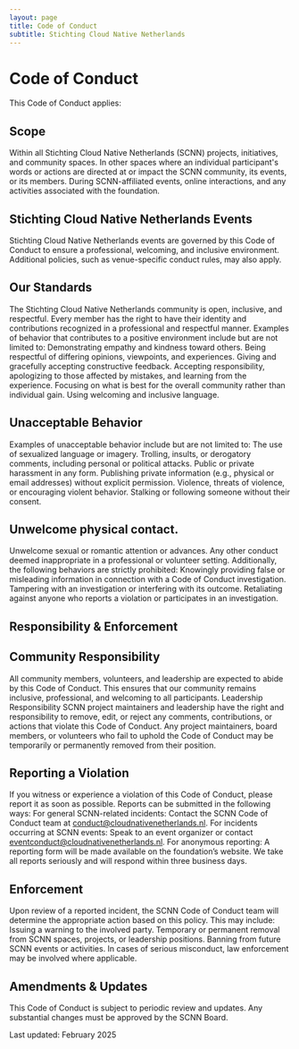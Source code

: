 ```yaml
---
layout: page
title: Code of Conduct 
subtitle: Stichting Cloud Native Netherlands
---
```


# Code of Conduct

This Code of Conduct applies:

## Scope 
Within all Stichting Cloud Native Netherlands (SCNN) projects, initiatives, and community spaces. 
In other spaces where an individual participant's words or actions are directed at or impact the SCNN community, its events, or its members. 
During SCNN-affiliated events, online interactions, and any activities associated with the foundation. 

## Stichting Cloud Native Netherlands Events 
Stichting Cloud Native Netherlands events are governed by this Code of Conduct to ensure a professional, welcoming, and inclusive environment. Additional policies, such as venue-specific conduct rules, may also apply. 

## Our Standards 
The Stichting Cloud Native Netherlands community is open, inclusive, and respectful. Every member has the right to have their identity and contributions recognized in a professional and respectful manner. 
Examples of behavior that contributes to a positive environment include but are not limited to: 
Demonstrating empathy and kindness toward others. 
Being respectful of differing opinions, viewpoints, and experiences. 
Giving and gracefully accepting constructive feedback. 
Accepting responsibility, apologizing to those affected by mistakes, and learning from the experience. 
Focusing on what is best for the overall community rather than individual gain. 
Using welcoming and inclusive language. 

## Unacceptable Behavior 
Examples of unacceptable behavior include but are not limited to: 
The use of sexualized language or imagery. 
Trolling, insults, or derogatory comments, including personal or political attacks. 
Public or private harassment in any form. 
Publishing private information (e.g., physical or email addresses) without explicit permission. 
Violence, threats of violence, or encouraging violent behavior. 
Stalking or following someone without their consent. 

## Unwelcome physical contact. 
Unwelcome sexual or romantic attention or advances. 
Any other conduct deemed inappropriate in a professional or volunteer setting. 
Additionally, the following behaviors are strictly prohibited: 
Knowingly providing false or misleading information in connection with a Code of Conduct investigation. 
Tampering with an investigation or interfering with its outcome. 
Retaliating against anyone who reports a violation or participates in an investigation. 

## Responsibility & Enforcement 

## Community Responsibility 
All community members, volunteers, and leadership are expected to abide by this Code of Conduct. This ensures that our community remains inclusive, professional, and welcoming to all participants. 
Leadership Responsibility 
SCNN project maintainers and leadership have the right and responsibility to remove, edit, or reject any comments, contributions, or actions that violate this Code of Conduct. 
Any project maintainers, board members, or volunteers who fail to uphold the Code of Conduct may be temporarily or permanently removed from their position. 

## Reporting a Violation 
If you witness or experience a violation of this Code of Conduct, please report it as soon as possible. Reports can be submitted in the following ways: 
For general SCNN-related incidents: Contact the SCNN Code of Conduct team at conduct@cloudnativenetherlands.nl. 
For incidents occurring at SCNN events: Speak to an event organizer or contact eventconduct@cloudnativenetherlands.nl. 
For anonymous reporting: A reporting form will be made available on the foundation’s website. 
We take all reports seriously and will respond within three business days. 

## Enforcement 
Upon review of a reported incident, the SCNN Code of Conduct team will determine the appropriate action based on this policy. This may include: 
Issuing a warning to the involved party. 
Temporary or permanent removal from SCNN spaces, projects, or leadership positions. 
Banning from future SCNN events or activities. 
In cases of serious misconduct, law enforcement may be involved where applicable. 

## Amendments & Updates 
This Code of Conduct is subject to periodic review and updates. Any substantial changes must be approved by the SCNN Board. 

Last updated: February 2025 
 
